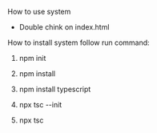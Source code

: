 How to use system

* Double chink on index.html

How to install system follow run command:

1) npm init

2) npm install

3) npm install typescript

4) npx tsc --init
   
6) npx tsc
